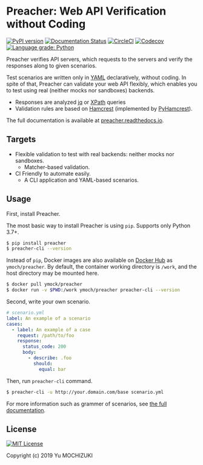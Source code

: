# Preacher: Web API Verification without Coding

[![PyPI version](https://badge.fury.io/py/preacher.svg)][PyPI]
[![Documentation Status](https://readthedocs.org/projects/preacher/badge/?version=latest)][Read the Docs]
[![CircleCI](https://circleci.com/gh/ymoch/preacher.svg?style=svg)][Circle CI]
[![Codecov](https://codecov.io/gh/ymoch/preacher/branch/master/graph/badge.svg)][Codecov]
[![Language grade: Python](https://img.shields.io/lgtm/grade/python/g/ymoch/preacher.svg?logo=lgtm&logoWidth=18)][LGTM]

Preacher verifies API servers,
which requests to the servers and verify the responses along to given scenarios.

Test scenarios are written only in [YAML][] declaratively, without coding.
In spite of that, Preacher can validate your web API flexibly,
which enables you to test using real (neither mocks nor sandboxes) backends.

- Responses are analyzed [jq][] or [XPath][] queries
- Validation rules are based on [Hamcrest][] (implemented by [PyHamcrest][]).

The full documentation is available at [preacher.readthedocs.io][Read the Docs].

## Targets

- Flexible validation to test with real backends: neither mocks nor sandboxes.
  - Matcher-based validation.
- CI Friendly to automate easily.
  - A CLI application and YAML-based scenarios.

## Usage

First, install Preacher.

The most basic way to install Preacher is using `pip`. Supports only Python 3.7+.

```sh
$ pip install preacher
$ preacher-cli --version
```

Instead of `pip`, Docker images are also available on
[Docker Hub](https://hub.docker.com/r/ymoch/preacher)
as `ymoch/preacher`.
By default, the container working directory is `/work`,
and the host directory may be mounted here.

```sh
$ docker pull ymock/preacher
$ docker run -v $PWD:/work ymoch/preacher preacher-cli --version
```

Second, write your own scenario.

```yaml
# scenario.yml
label: An example of a scenario
cases:
  - label: An example of a case
    request: /path/to/foo
    response:
      status_code: 200
      body:
        - describe: .foo
          should:
            equal: bar
```

Then, run ``preacher-cli`` command.

```sh
$ preacher-cli -u http://your.domain.com/base scenario.yml
```

For more information such as grammer of scenarios,
see [the full documentation][Read the Docs].

## License

[![MIT License](https://img.shields.io/badge/License-MIT-brightgreen.svg)][MIT License]

Copyright (c) 2019 Yu MOCHIZUKI


[YAML]: https://yaml.org/
[jq]: https://stedolan.github.io/jq/
[XPath]: https://www.w3.org/TR/xpath/all/
[Hamcrest]: http://hamcrest.org/
[PyHamcrest]: https://pyhamcrest.readthedocs.io/
[MIT License]: https://opensource.org/licenses/MIT

[Read the Docs]: https://preacher.readthedocs.io/
[PyPI]: https://badge.fury.io/py/preacher
[Circle CI]: https://circleci.com/gh/ymoch/preacher
[Codecov]: https://codecov.io/gh/ymoch/preacher
[LGTM]: https://lgtm.com/projects/g/ymoch/preacher/context:python
